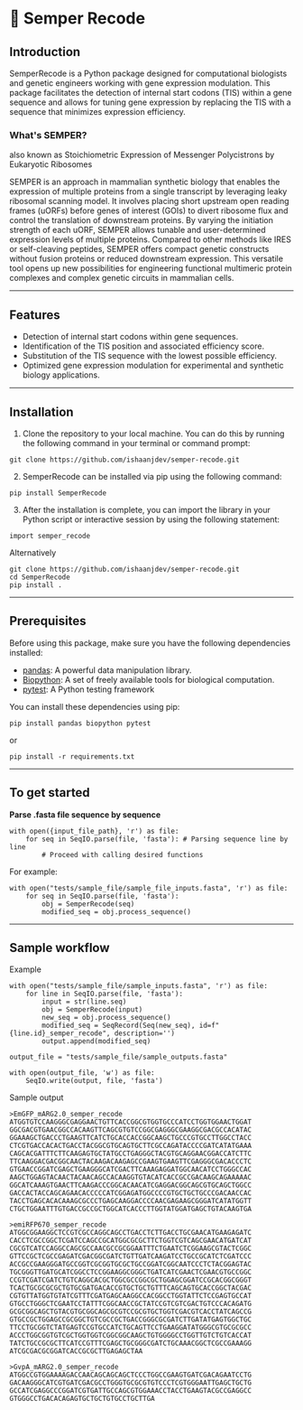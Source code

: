 # 🔬 Semper Recode

## Introduction

SemperRecode is a Python package designed for computational biologists and genetic engineers working with gene expression modulation. This package facilitates the detection of internal start codons (TIS) within a gene sequence and allows for tuning gene expression by replacing the TIS with a sequence that minimizes expression efficiency.

### What's SEMPER?
also known as Stoichiometric Expression of Messenger Polycistrons by Eukaryotic Ribosomes

SEMPER is an approach in mammalian synthetic biology that enables the expression of multiple proteins from a single transcript by leveraging leaky ribosomal scanning model. It involves placing short upstream open reading frames (uORFs) before genes of interest (GOIs) to divert ribosome flux and control the translation of downstream proteins. By varying the initiation strength of each uORF, SEMPER allows tunable and user-determined expression levels of multiple proteins. Compared to other methods like IRES or self-cleaving peptides, SEMPER offers compact genetic constructs without fusion proteins or reduced downstream expression. This versatile tool opens up new possibilities for engineering functional multimeric protein complexes and complex genetic circuits in mammalian cells.

****

## Features

- Detection of internal start codons within gene sequences.
- Identification of the TIS position and associated efficiency score.
- Substitution of the TIS sequence with the lowest possible efficiency.
- Optimized gene expression modulation for experimental and synthetic biology applications.

****

## Installation

1. Clone the repository to your local machine. You can do this by running the following command in your terminal or command prompt:

```shell
git clone https://github.com/ishaanjdev/semper-recode.git
```

2. SemperRecode can be installed via pip using the following command:

```shell
pip install SemperRecode
```

3. After the installation is complete, you can import the library in your Python script or interactive session by using the following statement:

```shell
import semper_recode
```

Alternatively

```shell
git clone https://github.com/ishaanjdev/semper-recode.git
cd SemperRecode
pip install .
```

****

## Prerequisites

Before using this package, make sure you have the following dependencies installed:

- [pandas](https://pandas.pydata.org/): A powerful data manipulation library.
- [Biopython](https://biopython.org/): A set of freely available tools for biological computation.
- [pytest](https://docs.pytest.org/): A Python testing framework

You can install these dependencies using pip:

```shell
pip install pandas biopython pytest
```

or

```shell
pip install -r requirements.txt
```

***

## To get started
**Parse .fasta file sequence by sequence**

```shell
with open({input_file_path}, 'r') as file:
    for seq in SeqIO.parse(file, 'fasta'): # Parsing sequence line by line
        # Proceed with calling desired functions
```

For example:
```shell
with open("tests/sample_file/sample_file_inputs.fasta", 'r') as file:
    for seq in SeqIO.parse(file, 'fasta'):
        obj = SemperRecode(seq)
        modified_seq = obj.process_sequence()
```
****

## Sample workflow

Example 
```shell
with open("tests/sample_file/sample_inputs.fasta", 'r') as file:
    for line in SeqIO.parse(file, 'fasta'):
        input = str(line.seq)
        obj = SemperRecode(input)
        new_seq = obj.process_sequence()
        modified_seq = SeqRecord(Seq(new_seq), id=f"{line.id}_semper_recode", description='')
        output.append(modified_seq)

output_file = "tests/sample_file/sample_outputs.fasta"

with open(output_file, 'w') as file:
    SeqIO.write(output, file, 'fasta')
```

Sample output
```shell
>EmGFP_mARG2.0_semper_recode
ATGGTGTCCAAGGGCGAGGAACTGTTCACCGGCGTGGTGCCCATCCTGGTGGAACTGGAT
GGCGACGTGAACGGCCACAAGTTCAGCGTGTCCGGCGAGGGCGAAGGCGACGCCACATAC
GGAAAGCTGACCCTGAAGTTCATCTGCACCACCGGCAAGCTGCCCGTGCCTTGGCCTACC
CTCGTGACCACACTGACCTACGGCGTGCAGTGCTTCGCCAGATACCCCGATCATATGAAA
CAGCACGATTTCTTCAAGAGTGCTATGCCTGAGGGCTACGTGCAGGAACGGACCATCTTC
TTCAAGGACGACGGCAACTACAAGACAAGAGCCGAAGTGAAGTTCGAGGGCGACACCCTC
GTGAACCGGATCGAGCTGAAGGGCATCGACTTCAAAGAGGATGGCAACATCCTGGGCCAC
AAGCTGGAGTACAACTACAACAGCCACAAGGTGTACATCACCGCCGACAAGCAGAAAAAC
GGCATCAAAGTGAACTTCAAGACCCGGCACAACATCGAGGACGGCAGCGTGCAGCTGGCC
GACCACTACCAGCAGAACACCCCCATCGGAGATGGCCCCGTGCTGCTGCCCGACAACCAC
TACCTGAGCACACAAAGCGCCCTGAGCAAGGACCCCAACGAGAAGCGGGATCATATGGTT
CTGCTGGAATTTGTGACCGCCGCTGGCATCACCCTTGGTATGGATGAGCTGTACAAGTGA

>emiRFP670_semper_recode
ATGGCGGAAGGCTCCGTCGCCAGGCAGCCTGACCTCTTGACCTGCGAACATGAAGAGATC
CACCTCGCCGGCTCGATCCAGCCGCATGGCGCGCTTCTGGTCGTCAGCGAACATGATCAT
CGCGTCATCCAGGCCAGCGCCAACGCCGCGGAATTTCTGAATCTCGGAAGCGTACTCGGC
GTTCCGCTCGCCGAGATCGACGGCGATCTGTTGATCAAGATCCTGCCGCATCTCGATCCC
ACCGCCGAAGGGATGCCGGTCGCGGTGCGCTGCCGGATCGGCAATCCCTCTACGGAGTAC
TGCGGGTTGATGCATCGGCCTCCGGAAGGCGGGCTGATCATCGAACTCGAACGTGCCGGC
CCGTCGATCGATCTGTCAGGCACGCTGGCGCCGGCGCTGGAGCGGATCCGCACGGCGGGT
TCACTGCGCGCGCTGTGCGATGACACCGTGCTGCTGTTTCAGCAGTGCACCGGCTACGAC
CGTGTTATGGTGTATCGTTTCGATGAGCAAGGCCACGGCCTGGTATTCTCCGAGTGCCAT
GTGCCTGGGCTCGAATCCTATTTCGGCAACCGCTATCCGTCGTCGACTGTCCCACAGATG
GCGCGGCAGCTGTACGTGCGGCAGCGCGTCCGCGTGCTGGTCGACGTCACCTATCAGCCG
GTGCCGCTGGAGCCGCGGCTGTCGCCGCTGACCGGGCGCGATCTTGATATGAGTGGCTGC
TTCCTGCGGTCTATGAGTCCGTGCCATCTGCAGTTCCTGAAGGATATGGGCGTGCGCGCC
ACCCTGGCGGTGTCGCTGGTGGTCGGCGGCAAGCTGTGGGGCCTGGTTGTCTGTCACCAT
TATCTGCCGCGCTTCATCCGTTTCGAGCTGCGGGCGATCTGCAAACGGCTCGCCGAAAGG
ATCGCGACGCGGATCACCGCGCTTGAGAGCTAA

>GvpA_mARG2.0_semper_recode
ATGGCCGTGGAAAAGACCAACAGCAGCAGCTCCCTGGCCGAAGTGATCGACAGAATCCTG
GACAAGGGCATCGTGATCGACGCCTGGGTGCGCGTGTCCCTCGTGGGAATTGAGCTGCTG
GCCATCGAGGCCCGGATCGTGATTGCCAGCGTGGAAACCTACCTGAAGTACGCCGAGGCC
GTGGGCCTGACACAGAGTGCTGCTGTGCCTGCTTGA
```